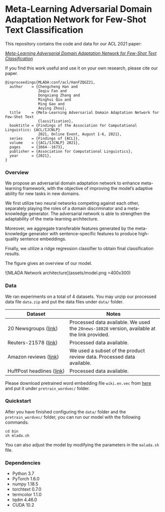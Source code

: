 # Meta-Learning Adversarial Domain Adaptation Network for Few-Shot Text Classification

This repository contains the code and data for our ACL 2021 paper:

[*Meta-Learning Adversarial Domain Adaptation Network for Few-Shot Text Classification*](https://aclanthology.org/2021.findings-acl.145.pdf)

If you find this work useful and use it on your own research, please cite our paper.

`````
@inproceedings{MLADA:conf/acl/HanFZQGZ21,
  author    = {Chengcheng Han and
               Zeqiu Fan and
               Dongxiang Zhang and
               Minghui Qiu and
               Ming Gao and
               Aoying Zhou},
  title     = {Meta-Learning Adversarial Domain Adaptation Network for Few-Shot Text
               Classification},
  booktitle = {Findings of the Association for Computational Linguistics: {ACL/IJCNLP}
               2021, Online Event, August 1-6, 2021},
  series    = {Findings of {ACL}},
  volume    = {{ACL/IJCNLP} 2021},
  pages     = {1664--1673},
  publisher = {Association for Computational Linguistics},
  year      = {2021},
}
`````

### Overview

We propose an adversarial domain adaptation network to enhance meta-learning framework, with the objective of improving the model’s adaptive ability for new tasks in new domains. 

We first utilize two neural networks competing against each other, separately playing the roles of a domain discriminator and a meta-knowledge generator. The adversarial network is able to strengthen the adaptability of the meta-learning architecture. 

Moreover, we aggregate transferable features generated by the meta-knowledge generator with sentence-specific features to produce high-quality sentence embeddings. 

Finally, we utilize a ridge regression classifier to obtain final classification results.  

The figure gives an overview of our model.

![MLADA Network architecture](assets/model.png =400x300)

### Data

We ran experiments on a total of 4 datasets. You may unzip our processed data file `data.zip` and put the data files under `data/` folder.

| Dataset | Notes |
|---|---|
| 20 Newsgroups ([link](http://qwone.com/~jason/20Newsgroups/ "20 Newsgroups")) | Processed data available. We used the `20news-18828` version, available at the link provided.
| Reuters-21578 ([link](https://kdd.ics.uci.edu/databases/reuters21578/reuters21578.html "Reuters")) | Processed data available. |
| Amazon reviews ([link](http://jmcauley.ucsd.edu/data/amazon/ "Amazon")) | We used a subset of the product review data. Processed data available. |
| HuffPost&nbsp;headlines&nbsp;([link](https://www.kaggle.com/rmisra/news-category-dataset "HuffPost")) | Processed data available. |

Please download pretrained word embedding file `wiki.en.vec` from [here](https://dl.fbaipublicfiles.com/fasttext/vectors-wiki/wiki.en.vec) and put it under `pretrain_wordvec/` folder.

### Quickstart
After you have finished configuring the `data/` folder and the `pretrain_wordvec/` folder, you can run our model with the following commands. 
```
cd bin
sh mlada.sh
```
You can also adjust the model by modifying the parameters in the `malada.sh` file.

### Dependencies
- Python 3.7
- PyTorch 1.6.0
- numpy 1.18.5
- torchtext 0.7.0
- termcolor 1.1.0
- tqdm 4.46.0
- CUDA 10.2
